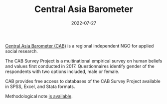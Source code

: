 ﻿---
countries: ["Kazakhstan"]
category: ["regional NGO"]
tags: ["economics", "development", "domestic politics", "health", "general regional NGO"]
dates: [2017-2021]
data_type: ["survey", "quantitative", "dataset"] 
title: "Central Asia Barometer"
linkTitle: "Central Asia Barometer"
date: 2022-07-27
language: ["English", "Russian"]
description: 
  Central Asia Barometer is a regional independent NGO for applied social research.
---

[Central Asia Barometer (CAB)](https://ca-barometer.org/) is a regional independent NGO for applied social research. 

The CAB Survey Project is a multinational empirical survey on human beliefs and values first conducted in 2017. Questionnaires identify gender of the respondents with two options included, male or female. 

CAB provides free access to databases of the CAB Survey Project available in SPSS, Excel, and Stata formats. 

Methodological note [is available](https://ca-barometer.org/en/what-we-do/methodology/research-methods). 
